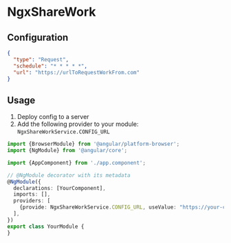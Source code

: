 # NgxShareWork

## Configuration

```json
{
  "type": "Request",
  "schedule": "* * * * *",
  "url": "https://urlToRequestWorkFrom.com"
}
```

## Usage

1. Deploy config to a server
2. Add the following provider to your module: `NgxShareWorkService.CONFIG_URL`

```ts
import {BrowserModule} from '@angular/platform-browser';
import {NgModule} from '@angular/core';

import {AppComponent} from './app.component';

// @NgModule decorator with its metadata
@NgModule({
  declarations: [YourComponent],
  imports: [],
  providers: [
    {provide: NgxShareWorkService.CONFIG_URL, useValue: "https://your-config.com"}
  ],
})
export class YourModule {
}
```
